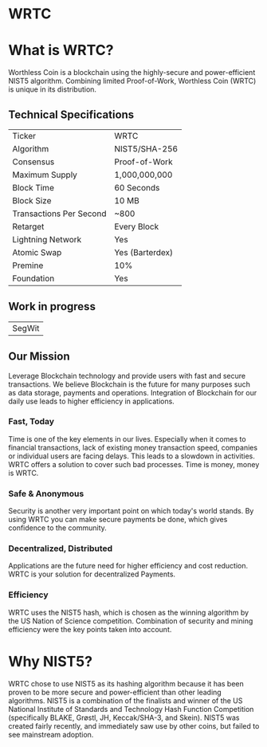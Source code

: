 # WRTC

 

# What is WRTC?
Worthless Coin is a blockchain using the highly-secure and power-efficient NIST5 algorithm. Combining limited Proof-of-Work, Worthless Coin (WRTC) is unique in its distribution. 

<a name="specifications"></a>
## Technical Specifications
<table>
<tr> <td>Ticker</td><td>WRTC</td></tr>
<tr> <td>Algorithm</td><td>NIST5/SHA-256</td></tr>
<tr> <td>Consensus</td><td>Proof-of-Work</td></tr>
<tr> <td>Maximum Supply</td><td>1,000,000,000 </td></tr>
<tr> <td>Block Time</td><td>60 Seconds</td></tr>
<tr> <td>Block Size</td><td>10 MB</td></tr>
<tr> <td>Transactions Per Second</td><td>~800</td></tr>
<tr> <td>Retarget</td><td>Every Block</td></tr>
<tr> <td>Lightning Network</td><td>Yes</td></tr>
<tr> <td>Atomic Swap</td><td>Yes (Barterdex)</td></tr>
<tr> <td>Premine</td><td>10%</td></tr>
<tr> <td>Foundation</td><td>Yes</td></tr>
</table>

## Work in progress
<table>
<tr> <td>SegWit</td></tr>
</table>




## Our Mission
Leverage Blockchain technology and provide users with fast and secure transactions.
We believe Blockchain is the future for many purposes such as data storage, payments and operations. Integration of Blockchain for our daily use leads to higher efficiency in applications.

### Fast, Today
Time is one of the key elements in our lives. Especially when it comes to financial transactions, lack of existing money transaction speed, companies or individual users are facing delays. This leads to a slowdown in activities. WRTC offers a solution to cover such bad processes. Time is money, money is WRTC.

### Safe & Anonymous
Security is another very important point on which today's world stands. By using WRTC you can make secure payments be done, which gives confidence to the community.

### Decentralized, Distributed
Applications are the future need for higher efficiency and cost reduction. WRTC is your solution for decentralized Payments.

### Efficiency
WRTC uses the NIST5 hash, which is chosen as the winning algorithm by the US Nation of Science competition. Combination of security and mining efficiency were the key points taken into account.


# Why NIST5?
WRTC chose to use NIST5 as its hashing algorithm because it has been proven to be more secure and power-efficient than other leading algorithms. NIST5 is a combination of the finalists and winner of the US National Institute of Standards and Technology Hash Function Competition (specifically BLAKE, Grøstl, JH, Keccak/SHA-3, and Skein). NIST5 was created fairly recently, and immediately saw use by other coins, but failed to see mainstream adoption.
